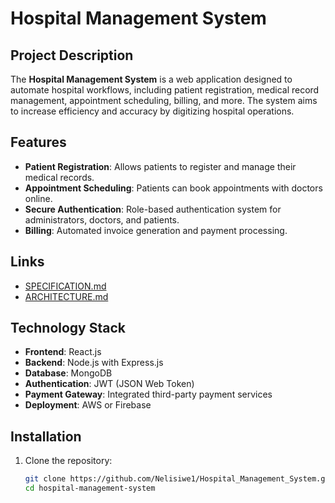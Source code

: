 # Hospital Management System

## Project Description
The **Hospital Management System** is a web application designed to automate hospital workflows, including patient registration, medical record management, appointment scheduling, billing, and more. The system aims to increase efficiency and accuracy by digitizing hospital operations.

## Features
- **Patient Registration**: Allows patients to register and manage their medical records.
- **Appointment Scheduling**: Patients can book appointments with doctors online.
- **Secure Authentication**: Role-based authentication system for administrators, doctors, and patients.
- **Billing**: Automated invoice generation and payment processing.

## Links
- [SPECIFICATION.md](./SPECIFICATION.md)
- [ARCHITECTURE.md](./ARCHITECTURE.md)

## Technology Stack
- **Frontend**: React.js
- **Backend**: Node.js with Express.js
- **Database**: MongoDB
- **Authentication**: JWT (JSON Web Token)
- **Payment Gateway**: Integrated third-party payment services
- **Deployment**: AWS or Firebase

## Installation
1. Clone the repository:
   ```sh
   git clone https://github.com/Nelisiwe1/Hospital_Management_System.git
   cd hospital-management-system

